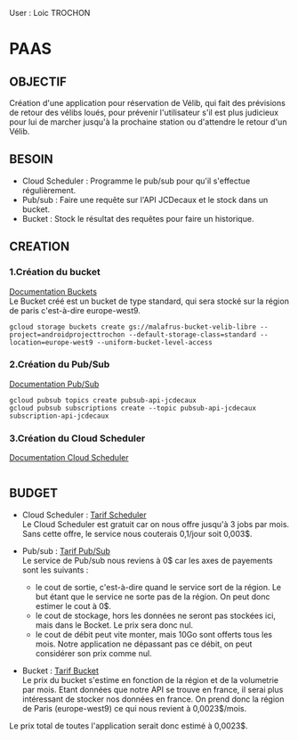 User : Loic TROCHON
# PAAS

## OBJECTIF
Création d'une application pour réservation de Vélib, qui fait des prévisions de retour des vélibs loués, pour prévenir l'utilisateur s'il est plus judicieux pour lui de marcher jusqu'à la prochaine station ou d'attendre le retour d'un Vélib.

## BESOIN
- Cloud Scheduler :      Programme le pub/sub pour qu'il s'effectue régulièrement.
- Pub/sub :              Faire une requête sur l'API JCDecaux et le stock dans un bucket.
- Bucket :               Stock le résultat des requêtes pour faire un historique.
  
## CREATION
###  1.Création du bucket  
[Documentation Buckets](https://cloud.google.com/storage/docs/creating-buckets?hl=fr#storage-create-bucket-cli) <br/>
Le Bucket créé est un bucket de type standard, qui sera stocké sur la région de paris c'est-à-dire europe-west9.  
```
gcloud storage buckets create gs://malafrus-bucket-velib-libre --project=androidprojecttrochon --default-storage-class=standard --location=europe-west9 --uniform-bucket-level-access
```

### 2.Création du Pub/Sub
[Documentation Pub/Sub](https://cloud.google.com/pubsub/docs/create-topic?hl=fr) <br/>

```
gcloud pubsub topics create pubsub-api-jcdecaux
gcloud pubsub subscriptions create --topic pubsub-api-jcdecaux subscription-api-jcdecaux
```

### 3.Création du Cloud Scheduler
[Documentation Cloud Scheduler](https://cloud.google.com/scheduler/docs/creating?hl=fr#gcloud) <br/>

```

```

## BUDGET
- Cloud Scheduler : [Tarif Scheduler](https://cloud.google.com/scheduler/pricing?hl=fr) <br/>
Le Cloud Scheduler est gratuit car on nous offre jusqu'à 3 jobs par mois. Sans cette offre, le service nous couterais 0,1/jour soit 0,003$.

- Pub/sub : [Tarif Pub/Sub](https://cloud.google.com/pubsub/pricing?hl=fr) <br/>
Le service de Pub/sub nous reviens à 0$ car les axes de payements sont les suivants :
    - le cout de sortie, c'est-à-dire quand le service sort de la région. Le but étant que le service ne sorte pas de la région. On peut donc estimer le cout à 0$.
    - le cout de stockage, hors les données ne seront pas stockées ici, mais dans le Bocket. Le prix sera donc nul.
    - le cout de débit peut vite monter, mais 10Go sont offerts tous les mois. Notre application ne dépassant pas ce débit, on peut considérer son prix comme nul.

- Bucket : [Tarif Bucket](https://cloud.google.com/storage/pricing?hl=fr#europe) <br/>
Le prix du bucket s'estime en fonction de la région et de la volumetrie par mois. Etant données que notre API se trouve en france, il serai plus intéressant de stocker nos données en france. On prend donc la région de Paris (europe-west9) ce qui nous revient à 0,0023$/mois.

Le prix total de toutes l'application serait donc estimé à 0,0023$.
  
